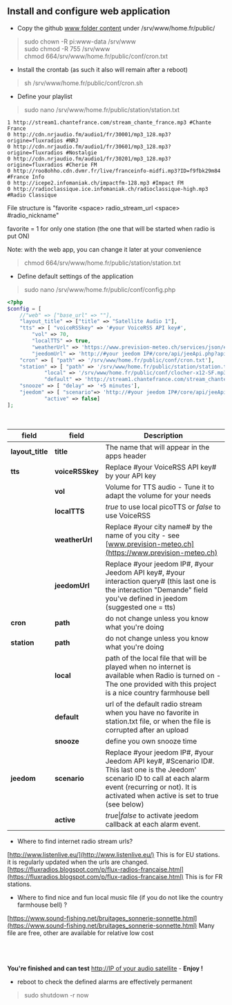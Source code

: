 ## Install and configure web application

- Copy the github [www folder content](https://github.com/diving91/web-radio/tree/master/www) under /srv/www/home.fr/public/
> sudo chown -R pi:www-data /srv/www<br>
> sudo chmod -R 755 /srv/www<br>
> chmod 664/srv/www/home.fr/public/conf/cron.txt<br>
- Install the crontab (as such it also will remain after a reboot)
>sh /srv/www/home.fr/public/conf/cron.sh<br>
- Define your playlist 
> sudo nano /srv/www/home.fr/public/station/station.txt<br>
````
1 http://stream1.chantefrance.com/stream_chante_france.mp3 #Chante France
0 http://cdn.nrjaudio.fm/audio1/fr/30001/mp3_128.mp3?origine=fluxradios #NRJ
0 http://cdn.nrjaudio.fm/audio1/fr/30601/mp3_128.mp3?origine=fluxradios #Nostalgie
0 http://cdn.nrjaudio.fm/audio1/fr/30201/mp3_128.mp3?origine=fluxradios #Cherie FM
0 http://roo8ohho.cdn.dvmr.fr/live/franceinfo-midfi.mp3?ID=f9fbk29m84 #France Info
0 http://icepe2.infomaniak.ch/impactfm-128.mp3 #Impact FM
0 http://radioclassique.ice.infomaniak.ch/radioclassique-high.mp3 #Radio Classique
````
File structure is "favorite \<space> radio_stream_url \<space> #radio_nickname"

favorite = 1 for only one station (the one that will be started when radio is put ON)

Note: with the  web app, you can change it later at your convenience
> chmod 664/srv/www/home.fr/public/station/station.txt<br>

- Define default settings of the application
> sudo nano /srv/www/home.fr/public/conf/config.php
```php
<?php
$config = [
	//"web" => ["base_url" => ""],
	"layout_title" => ["title" => "Satellite Audio 1"],
	"tts" => [ "voiceRSSkey" => '#your VoiceRSS API key#',
		"vol" => 70,
		"localTTS" => true,
		"weatherUrl" => 'https://www.prevision-meteo.ch/services/json/#your city name#',
		"jeedomUrl" => 'http://#your jeedom IP#/core/api/jeeApi.php?apikey=#your Jeedom API key#&type=interact&query=#your interaction query#'],
	"cron" => [ "path" => '/srv/www/home.fr/public/conf/cron.txt'],
	"station" => [ "path" => '/srv/www/home.fr/public/station/station.txt',
			"local" => '/srv/www/home.fr/public/conf/clocher-x12-SF.mp3',
			"default" => 'http://stream1.chantefrance.com/stream_chante_france.mp3'],
	"snooze" => [ "delay" => '+5 minutes'],
	"jeedom" => [ "scenario"=> 'http://#your jeedom IP#/core/api/jeeApi.php?apikey=#your Jeedom API key#&type=scenario&id="#Scenario ID#&action=start'],
			"active" => false]
];
````
<br>

|field|field|Description|
|--|--|--|
|**layout_title**|**title**| The name that will appear in the apps header|
|**tts**|**voiceRSSkey**| Replace #your VoiceRSS API key# by your API key|
||**vol**|Volume for TTS audio - Tune it to adapt the volume for your needs|
||**localTTS**|*true* to use local picoTTS or *false* to use VoiceRSS|
||**weatherUrl**| Replace #your city name# by the name of you city - see [www.prevision-meteo.ch](https://www.prevision-meteo.ch)|
||**jeedomUrl**| Replace #your jeedom IP#, #your Jeedom API key#, #your interaction query# (this last one is the interaction "Demande" field you've defined in jeedom (suggested one = tts)|
|**cron**|**path**|do not change unless you know what you're doing|
|**station**|**path**|do not change unless you know what you're doing|
||**local**|path of the local file that will be played when no internet is available when Radio is turned on - The one provided with this project is a nice country farmhouse bell|
||**default**|url of the default radio stream when you have no favorite in station.txt file, or when the file is corrupted after an upload|
||**snooze**|define you own snooze time|
|**jeedom**|**scenario**|Replace #your jeedom IP#, #your Jeedom API key#, #Scenario ID#. This last one is the Jeedom' scenario ID to call at each alarm event (recurring or not). It is activated when active is set to true (see below)|
||**active**|_true_\|_false_ to activate jeedom callback at each alarm event.|

- Where to find internet radio stream urls?

[http://www.listenlive.eu/](http://www.listenlive.eu/)
This is for EU stations. it is regularly updated when the urls are changed.
[https://fluxradios.blogspot.com/p/flux-radios-francaise.html](https://fluxradios.blogspot.com/p/flux-radios-francaise.html)
This is for FR stations.
- Where to find nice and fun local music file (if you do not like the country farmhouse bell) ?

[https://www.sound-fishing.net/bruitages_sonnerie-sonnette.html](https://www.sound-fishing.net/bruitages_sonnerie-sonnette.html)
Many file are free, other are available for relative low cost

<br><br><br>
__You're finished and can test__ [http://IP of your audio satellite](http://IP_of_your_audio_satellite) - __Enjoy !__
- reboot to check the defined alarms are effectively permanent 
>sudo shutdown -r now

